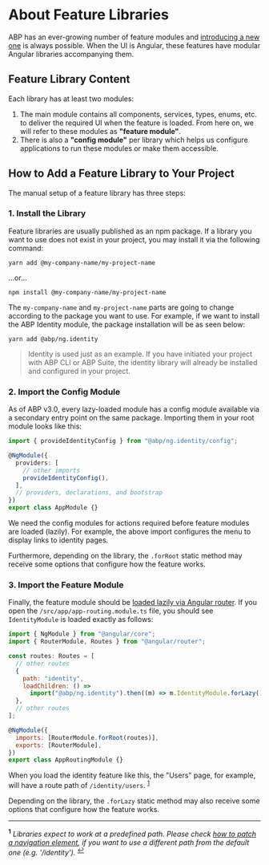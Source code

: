 # About Feature Libraries

ABP has an ever-growing number of feature modules and [introducing a new one](../../Module-Development-Basics.md) is always possible. When the UI is Angular, these features have modular Angular libraries accompanying them.

## Feature Library Content

Each library has at least two modules:

1. The main module contains all components, services, types, enums, etc. to deliver the required UI when the feature is loaded. From here on, we will refer to these modules as **"feature module"**.
2. There is also a **"config module"** per library which helps us configure applications to run these modules or make them accessible.

## How to Add a Feature Library to Your Project

<!-- TODO: Insert info on CLI `add-module` command here when the schematic is ready. -->

The manual setup of a feature library has three steps:

### 1. Install the Library

Feature libraries are usually published as an npm package. If a library you want to use does not exist in your project, you may install it via the following command:

```shell
yarn add @my-company-name/my-project-name
```

...or...

```shell
npm install @my-company-name/my-project-name
```

The `my-company-name` and `my-project-name` parts are going to change according to the package you want to use. For example, if we want to install the ABP Identity module, the package installation will be as seen below:

```shell
yarn add @abp/ng.identity
```

> Identity is used just as an example. If you have initiated your project with ABP CLI or ABP Suite, the identity library will already be installed and configured in your project.

### 2. Import the Config Module

As of ABP v3.0, every lazy-loaded module has a config module available via a secondary entry point on the same package. Importing them in your root module looks like this:

```ts
import { provideIdentityConfig } from "@abp/ng.identity/config";

@NgModule({
  providers: [
    // other imports
    provideIdentityConfig(),
  ],
  // providers, declarations, and bootstrap
})
export class AppModule {}
```

We need the config modules for actions required before feature modules are loaded (lazily). For example, the above import configures the menu to display links to identity pages.

Furthermore, depending on the library, the `.forRoot` static method may receive some options that configure how the feature works.

### 3. Import the Feature Module

Finally, the feature module should be [loaded lazily via Angular router](https://angular.io/guide/lazy-loading-ngmodules). If you open the `/src/app/app-routing.module.ts` file, you should see `IdentityModule` is loaded exactly as follows:

```js
import { NgModule } from "@angular/core";
import { RouterModule, Routes } from "@angular/router";

const routes: Routes = [
  // other routes
  {
    path: "identity",
    loadChildren: () =>
      import("@abp/ng.identity").then((m) => m.IdentityModule.forLazy()),
  },
  // other routes
];

@NgModule({
  imports: [RouterModule.forRoot(routes)],
  exports: [RouterModule],
})
export class AppRoutingModule {}
```

When you load the identity feature like this, the "Users" page, for example, will have a route path of `/identity/users`. <sup id="a-modify-route">[1](#f-modify-route)</sup>

Depending on the library, the `.forLazy` static method may also receive some options that configure how the feature works.

---

<sup id="f-modify-route"><b>1</b></sup> _Libraries expect to work at a predefined path. Please check [how to patch a navigation element](./Modifying-the-Menu.md#how-to-patch-or-remove-a-navigation-element), if you want to use a different path from the default one (e.g. '/identity')._ <sup>[↩](#a-modify-route)</sup>
